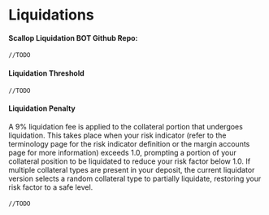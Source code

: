 # Liquidations

#### **Scallop Liquidation BOT Github Repo:**

`//TODO`

#### **Liquidation Threshold**

`//TODO`

#### Liquidation Penalty

A 9% liquidation fee is applied to the collateral portion that undergoes liquidation. This takes place when your risk indicator (refer to the terminology page for the risk indicator definition or the margin accounts page for more information) exceeds 1.0, prompting a portion of your collateral position to be liquidated to reduce your risk factor below 1.0. If multiple collateral types are present in your deposit, the current liquidator version selects a random collateral type to partially liquidate, restoring your risk factor to a safe level.\
\
`//TODO`
